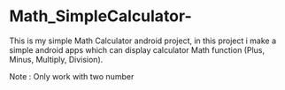 # Math_SimpleCalculator-

This is my simple Math Calculator android project, in this project i make a simple android apps which can display calculator Math function (Plus, Minus, Multiply, Division).

Note : Only work with two number
